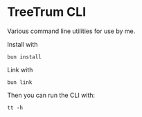 # TreeTrum CLI

Various command line utilities for use by me.

Install with

```
bun install
```

Link with

```
bun link
```

Then you can run the CLI with:

```
tt -h
```
